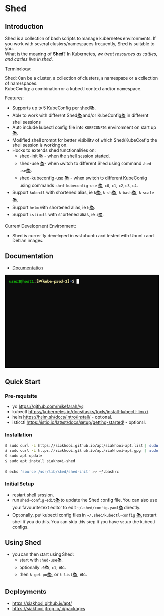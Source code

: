 # Shed

## Introduction

Shed is a collection of bash scripts to manage kubernetes environments. If you work with several clusters/namespaces frequently, Shed is suitable to you.\
What is the meaning of **Shed**? In Kubernetes, _we treat resources as cattles, and cattles live in shed_.

Terminology:

Shed: Can be a cluster, a collection of clusters, a namespace or a collection of namespaces.\
KubeConfig: a combination or a kubectl context and/or namespace.

Features:

- Supports up to 5 KubeConfig per shed[📚](docs/file-shed-config.yaml.md).
- Able to work with different Shed[📚](docs/shed-use.md) and/or KubeConfig[📚](docs/shed-kubeconfig-use.md) in different shell sessions.
- Auto include kubectl config file into `KUBECONFIG` environment on start up [📚](docs/directory-kubectl-config.md).
- Modified shell prompt for better visibility of which Shed/KubeConfig the shell session is working on.
- Hooks to extends shed functionalities on:
  - shed-init [📚](docs/directory-init.d-shed-init.md) - when the shell session started.
  - shed-use [📚](docs/directory-init.d-shed-use.md)- when switch to different Shed using command `shed-use`[📚](docs/shed-use.md).
  - shed-kubeconfig-use [📚](docs/directory-init.d-shed-kubeconfig-use.md) - when switch to different KubeConfig using commands `shed-kubeconfig-use` [📚](docs/shed-kubeconfig-use.md), `c0`, `c1`, `c2`, `c3`, `c4`.
- Support `kubectl` with shortened alias, ie `k`[📚](docs/shed-kubectl.md), `k-sh`[📚](docs/shed-kubectl-exec-sh.md), `k-bash`[📚](docs/shed-kubectl-exec-bash.md), `k-scale`[📚](docs/shed-kubectl-scale.md).
- Support `helm` with shortened alias, ie `h`[📚](docs/shed-helm.md).
- Support `istioctl` with shortened alias, ie `i`[📚](docs/shed-istioctl.md).

Current Development Environment:

- Shed is currently developed in wsl ubuntu and tested with Ubuntu and Debian images.

## Documentation

- [Documentation](docs/documentation.md)

![shed-use-shed-kubectl](docs/shed-use-shed-kubectl.gif "shed-use-shed-kubectl")

## Quick Start

### Pre-requisite

- yq <https://github.com/mikefarah/yq>
- kubectl <https://kubernetes.io/docs/tasks/tools/install-kubectl-linux/>
- helm <https://helm.sh/docs/intro/install/> - optional.
- istioctl <https://istio.io/latest/docs/setup/getting-started/> - optional.

### Installation

```bash
$ sudo curl -L https://siakhooi.github.io/apt/siakhooi-apt.list | sudo tee /etc/apt/sources.list.d/siakhooi-apt.list > /dev/null
$ sudo curl -L https://siakhooi.github.io/apt/siakhooi-apt.gpg  | sudo tee /usr/share/keyrings/siakhooi-apt.gpg > /dev/null
$ sudo apt update
$ sudo apt install siakhooi-shed

$ echo 'source /usr/lib/shed/shed-init' >> ~/.bashrc
```

### Initial Setup

- restart shell session.
- run `shed-config-edit`[📚](docs/shed-config-edit.md) to update the Shed config file. You can also use your favourite text editor to edit `~/.shed/config.yaml`[📚](docs/file-shed-config.yaml.md) directly.
- Optionally, put kubectl config files in `~/.shed/kubectl-config` [📚](docs/directory-kubectl-config.md), restart shell if you do this. You can skip this step if you have setup the kubectl configs.

## Using Shed

- you can then start using Shed:
  - start with `shed-use`[📚](docs/shed-use.md).
  - optionally `c0`[📚](docs/shed-kubeconfig-use.md), `c1`, etc.
  - then `k get po`[📚](docs/shed-kubectl.md), or `h list`[📚](docs/shed-helm.md), etc.

## Deployments

- <https://siakhooi.github.io/apt/>
- <https://siakhooi.jfrog.io/ui/packages>
